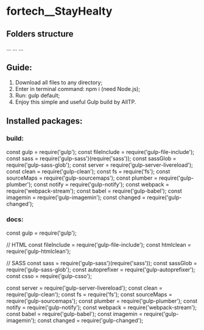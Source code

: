 # fortech__StayHealty

## Folders structure
...
...
...

## Guide:
1. Download all files to any directory;
2. Enter in terminal command: npm i (need Node.js);
3. Run: gulp default;
4. Enjoy this simple and useful Gulp build by AllTP.

## Installed packages:

### build:

const gulp = require('gulp');
const fileInclude = require('gulp-file-include');
const sass = require('gulp-sass')(require('sass'));
const sassGlob = require('gulp-sass-glob');
const server = require('gulp-server-livereload');
const clean = require('gulp-clean');
const fs = require('fs');
const sourceMaps = require('gulp-sourcemaps');
const plumber = require('gulp-plumber');
const notify = require('gulp-notify');
const webpack = require('webpack-stream');
const babel = require('gulp-babel');
const imagemin = require('gulp-imagemin');
const changed = require('gulp-changed');

### docs:

const gulp = require('gulp');

// HTML
const fileInclude = require('gulp-file-include');
const htmlclean = require('gulp-htmlclean');

// SASS
const sass = require('gulp-sass')(require('sass'));
const sassGlob = require('gulp-sass-glob');
const autoprefixer = require('gulp-autoprefixer');
const csso = require('gulp-csso');

const server = require('gulp-server-livereload');
const clean = require('gulp-clean');
const fs = require('fs');
const sourceMaps = require('gulp-sourcemaps');
const plumber = require('gulp-plumber');
const notify = require('gulp-notify');
const webpack = require('webpack-stream');
const babel = require('gulp-babel');
const imagemin = require('gulp-imagemin');
const changed = require('gulp-changed');
